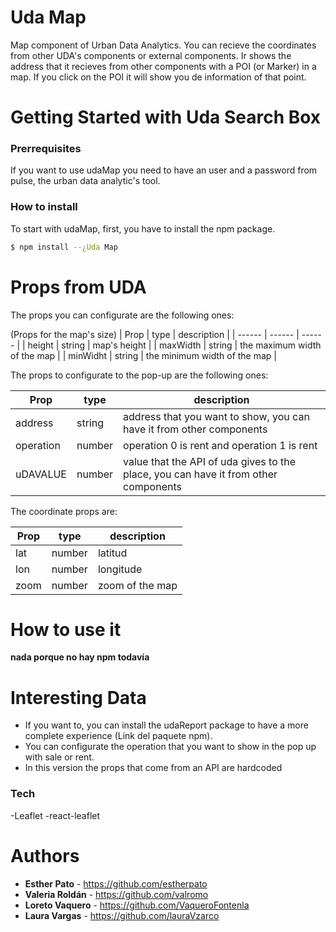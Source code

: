 # Uda Map

Map component of Urban Data Analytics.
You can recieve the coordinates from other UDA's components or external components. Ir shows the address that it recieves from other components with a POI (or Marker) in a map. If you click on the POI it will show you de information of that point.

# Getting Started with Uda Search Box

### Prerrequisites

If you want to use udaMap you need to have an user and a password from pulse, the urban data analytic's tool.

### How to install

To start with udaMap, first, you have to install the npm package.

```sh
$ npm install --¿Uda Map
```

# Props from UDA

The props you can configurate are the following ones:

(Props for the map's size)
| Prop | type | description |
| ------ | ------ | ------ |
| height | string | map's height |
| maxWidth | string | the maximum width of the map |
| minWidht | string | the minimum width of the map |

The props to configurate to the pop-up are the following ones:

| Prop | type | description |
| ------ | ------ | ------ |
| address | string | address that you want to show, you can have it from other components |
| operation | number | operation 0 is rent and operation 1 is rent |
| uDAVALUE | number | value that the API of uda gives to the place, you can have it from other components |

The coordinate props are:

| Prop | type | description |
| ------ | ------ | ------ |
| lat | number | latitud |
| lon | number | longitude |
| zoom | number | zoom of the map |

# How to use it

**nada porque no hay npm todavía**

# Interesting Data

- If you want to, you can install the udaReport package to have a more complete experience (Link del paquete npm). 
- You can configurate the operation that you want to show in the pop up with sale or rent.
- In this version the props that come from an API are hardcoded

### Tech

-Leaflet
-react-leaflet

# Authors
- **Esther Pato** - https://github.com/estherpato 
- **Valeria Roldán** - https://github.com/valromo
- **Loreto Vaquero** - https://github.com/VaqueroFontenla
- **Laura Vargas** - https://github.com/lauraVzarco